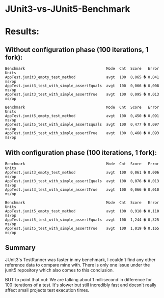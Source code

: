 # JUnit3-vs-JUnit5-Benchmark

# Results:

## Without configuration phase (100 iterations, 1 fork):
```
Benchmark                                     Mode  Cnt  Score   Error  Units
AppTest.junit3_empty_test_method              avgt  100  0,065 � 0,041  ms/op
AppTest.junit3_test_with_simple_assertEquals  avgt  100  0,066 � 0,008  ms/op
AppTest.junit3_test_with_simple_assertTrue    avgt  100  0,095 � 0,013  ms/op

Benchmark                                     Mode  Cnt  Score   Error  Units
AppTest.junit5_empty_test_method              avgt  100  0,450 � 0,091  ms/op
AppTest.junit5_test_with_simple_assertEquals  avgt  100  0,477 � 0,097  ms/op
AppTest.junit5_test_with_simple_assertTrue    avgt  100  0,468 � 0,093  ms/op
```

## With configuration phase (100 iterations, 1 fork):
```
Benchmark                                     Mode  Cnt  Score   Error  Units
AppTest.junit3_empty_test_method              avgt  100  0,061 � 0,006  ms/op
AppTest.junit3_test_with_simple_assertEquals  avgt  100  0,076 � 0,013  ms/op
AppTest.junit3_test_with_simple_assertTrue    avgt  100  0,066 � 0,010  ms/op

Benchmark                                     Mode  Cnt  Score   Error  Units
AppTest.junit5_empty_test_method              avgt  100  0,918 � 0,110  ms/op
AppTest.junit5_test_with_simple_assertEquals  avgt  100  1,244 � 0,325  ms/op
AppTest.junit5_test_with_simple_assertTrue    avgt  100  1,019 � 0,165  ms/op
```

## Summary
JUnit3's TestRunner was faster in my benchmark, I couldn't find any other reference data to compare mine with.
There is only one issue under the junit5 repository which also comes to this conclusion.

BUT to point that out: We are talking about 1 millisecond in difference for 100 iterations of a test.
It's slower but still incredibly fast and doesn't really affect small projects test execution times.
